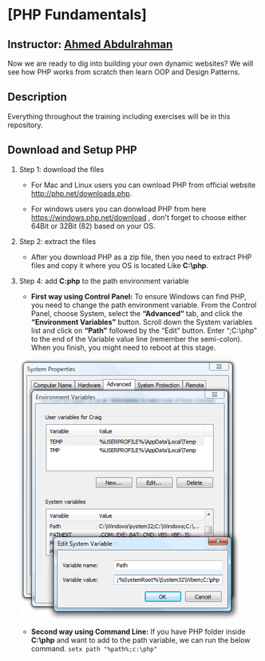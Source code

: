 # [PHP Fundamentals]

## Instructor: [Ahmed Abdulrahman][instructor url]

Now we are ready to dig into building your own dynamic websites? We will see how PHP works from scratch then learn OOP and Design Patterns.

## Description

Everything throughout the training including exercises will be in this repository.

[instructor url]: https://github.com/AhmedAbdulrahman

## Download and Setup PHP

1.  Step 1: download the files

    * For Mac and Linux users you can ownload PHP from official website http://php.net/downloads.php.

    * For windows users you can donwload PHP from here https://windows.php.net/download , don't forget to choose either 64Bit or 32Bit (82) based on your OS.

2.  Step 2: extract the files

    * After you download PHP as a zip file, then you need to extract PHP files and copy it where you OS is located Like **C:\php**.

3.  Step 4: add **C:php** to the path environment variable

    * **First way using Control Panel:** To ensure Windows can find PHP, you need to change the path environment variable. From the Control Panel, choose System, select the **“Advanced”** tab, and click the **“Environment Variables”** button. Scroll down the System variables list and click on **“Path”** followed by the “Edit” button. Enter “;C:\php” to the end of the Variable value line (remember the semi-colon). When you finish, you might need to reboot at this stage.

    ![picture alt](./add-path-env.png "Add ENV Path")

    * **Second way using Command Line:** If you have PHP folder inside **C:\php** and want to add to the path variable, we can run the below command.
      `setx path "%path%;c:\php"`
